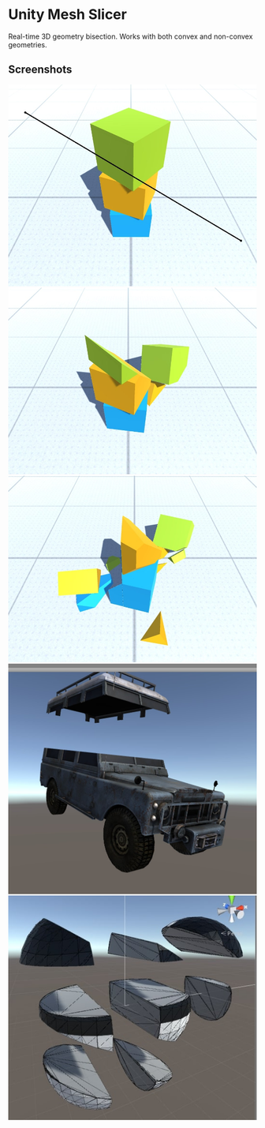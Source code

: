 # Unity Mesh Slicer
Real-time 3D geometry bisection. Works with both convex and non-convex geometries.

## Screenshots
![](screenshots/1.jpg)
![](screenshots/2.jpg)
![](screenshots/3.jpg)
![](screenshots/4.jpg)
![](screenshots/5.jpg)

